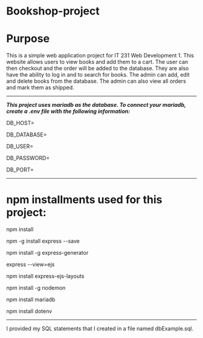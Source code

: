 # Bookshop-project

# **Purpose**

This is a simple web application project for IT 231 Web Development 1. This website allows users to view books and add them to a cart. The user can then checkout and the order will be added to the database. They are also have the ability to log in and to search for books. The admin can add, edit and delete books from the database. The admin can also view all orders and mark them as shipped. 

----------------------------------------------------------------------

***This project uses mariadb as the database. To connect your mariadb, create a .env file with the following information:***

DB_HOST=

DB_DATABASE=

DB_USER=

DB_PASSWORD=

DB_PORT=       

---------------------------------------------------------------------
# **npm installments used for this project:** 

npm install

npm -g install express --save

npm install -g express-generator

express --view=ejs 

npm install express-ejs-layouts

npm install -g nodemon

npm install mariadb

npm install dotenv



----------------------------------------------------------------------
I provided my SQL statements that I created in a file named dbExample.sql.
